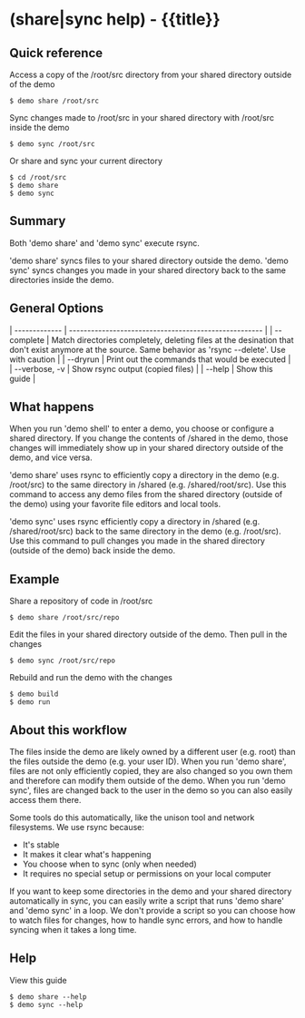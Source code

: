 # (share|sync help) - {{title}}

## Quick reference

Access a copy of the /root/src directory from your shared directory outside of the demo

```
$ demo share /root/src
```

Sync changes made to /root/src in your shared directory with /root/src inside the demo

```
$ demo sync /root/src
```

Or share and sync your current directory

```
$ cd /root/src
$ demo share
$ demo sync
```

## Summary

Both 'demo share' and 'demo sync' execute rsync.

'demo share' syncs files to your shared directory outside the demo. 'demo sync' syncs changes you made in your shared directory back to the same directories inside the demo.

## General Options

| ------------- | ----------------------------------------------------- |
| --complete    | Match directories completely, deleting files at the desination that don't exist anymore at the source. Same behavior as 'rsync --delete'. Use with caution |
| --dryrun      | Print out the commands that would be executed         |
| --verbose, -v | Show rsync output (copied files)                      |
| --help        | Show this guide                                       |

## What happens

When you run 'demo shell' to enter a demo, you choose or configure a shared directory. If you change the contents of /shared in the demo, those changes will immediately show up in your shared directory outside of the demo, and vice versa.

'demo share' uses rsync to efficiently copy a directory in the demo (e.g. /root/src) to the same directory in /shared (e.g. /shared/root/src). Use this command to access any demo files from the shared directory (outside of the demo) using your favorite file editors and local tools.

'demo sync' uses rsync efficiently copy a directory in /shared (e.g. /shared/root/src) back to the same directory in the demo (e.g. /root/src). Use this command to pull changes you made in the shared directory (outside of the demo) back inside the demo.

## Example

Share a repository of code in /root/src

```
$ demo share /root/src/repo
```

Edit the files in your shared directory outside of the demo. Then pull in the changes

```
$ demo sync /root/src/repo
```

Rebuild and run the demo with the changes

```
$ demo build
$ demo run
```

## About this workflow

The files inside the demo are likely owned by a different user (e.g. root) than the files outside the demo (e.g. your user ID). When you run 'demo share', files are not only efficiently copied, they are also changed so you own them and therefore can modify them outside of the demo. When you run 'demo sync', files are changed back to the user in the demo so you can also easily access them there.

Some tools do this automatically, like the unison tool and network filesystems. We use rsync because:

- It's stable
- It makes it clear what's happening
- You choose when to sync (only when needed)
- It requires no special setup or permissions on your local computer

If you want to keep some directories in the demo and your shared directory automatically in sync, you can easily write a script that runs 'demo share' and 'demo sync' in a loop. We don't provide a script so you can choose how to watch files for changes, how to handle sync errors, and how to handle syncing when it takes a long time.

## Help

View this guide

```
$ demo share --help
$ demo sync --help
```
